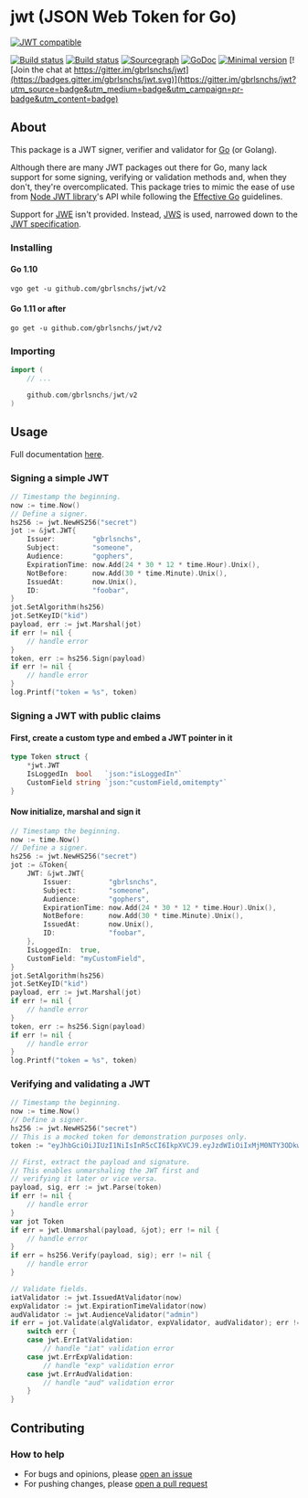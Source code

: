 # jwt (JSON Web Token for Go)
[![JWT compatible](https://jwt.io/img/badge.svg)](https://jwt.io)

[![Build status](https://travis-ci.org/gbrlsnchs/jwt.svg?branch=master)](https://travis-ci.org/gbrlsnchs/jwt)
[![Build status](https://ci.appveyor.com/api/projects/status/wqao7uvucce71jja/branch/master?svg=true)](https://ci.appveyor.com/project/gbrlsnchs/jwt/branch/master)
[![Sourcegraph](https://sourcegraph.com/github.com/gbrlsnchs/jwt/-/badge.svg)](https://sourcegraph.com/github.com/gbrlsnchs/jwt?badge)
[![GoDoc](https://godoc.org/github.com/gbrlsnchs/jwt?status.svg)](https://godoc.org/github.com/gbrlsnchs/jwt)
[![Minimal version](https://img.shields.io/badge/minimal%20version-go1.10%2B-5272b4.svg)](https://golang.org/doc/go1.10)
[![Join the chat at https://gitter.im/gbrlsnchs/jwt](https://badges.gitter.im/gbrlsnchs/jwt.svg)](https://gitter.im/gbrlsnchs/jwt?utm_source=badge&utm_medium=badge&utm_campaign=pr-badge&utm_content=badge)

## About
This package is a JWT signer, verifier and validator for [Go](https://golang.org) (or Golang).

Although there are many JWT packages out there for Go, many lack support for some signing, verifying or validation methods and, when they don't, they're overcomplicated. This package tries to mimic the ease of use from [Node JWT library](https://github.com/auth0/node-jsonwebtoken)'s API while following the [Effective Go](https://golang.org/doc/effective_go.html) guidelines.

Support for [JWE](https://tools.ietf.org/html/rfc7516) isn't provided. Instead, [JWS](https://tools.ietf.org/html/rfc7515) is used, narrowed down to the [JWT specification](https://tools.ietf.org/html/rfc7519).

### Installing
#### Go 1.10
`vgo get -u github.com/gbrlsnchs/jwt/v2`
#### Go 1.11 or after
`go get -u github.com/gbrlsnchs/jwt/v2`

### Importing
```go
import (
	// ...

	github.com/gbrlsnchs/jwt/v2
)
```

## Usage
Full documentation [here](https://godoc.org/github.com/gbrlsnchs/jwt).

### Signing a simple JWT
```go
// Timestamp the beginning.
now := time.Now()
// Define a signer.
hs256 := jwt.NewHS256("secret")
jot := &jwt.JWT{
	Issuer:         "gbrlsnchs",
	Subject:        "someone",
	Audience:       "gophers",
	ExpirationTime: now.Add(24 * 30 * 12 * time.Hour).Unix(),
	NotBefore:      now.Add(30 * time.Minute).Unix(),
	IssuedAt:       now.Unix(),
	ID:             "foobar",
}
jot.SetAlgorithm(hs256)
jot.SetKeyID("kid")
payload, err := jwt.Marshal(jot)
if err != nil {
	// handle error
}
token, err := hs256.Sign(payload)
if err != nil {
	// handle error
}
log.Printf("token = %s", token)
```

### Signing a JWT with public claims
#### First, create a custom type and embed a JWT pointer in it
```go
type Token struct {
	*jwt.JWT
	IsLoggedIn  bool   `json:"isLoggedIn"`
	CustomField string `json:"customField,omitempty"`
}
```

#### Now initialize, marshal and sign it
```go
// Timestamp the beginning.
now := time.Now()
// Define a signer.
hs256 := jwt.NewHS256("secret")
jot := &Token{
	JWT: &jwt.JWT{
		Issuer:         "gbrlsnchs",
		Subject:        "someone",
		Audience:       "gophers",
		ExpirationTime: now.Add(24 * 30 * 12 * time.Hour).Unix(),
		NotBefore:      now.Add(30 * time.Minute).Unix(),
		IssuedAt:       now.Unix(),
		ID:             "foobar",
	},
	IsLoggedIn:  true,
	CustomField: "myCustomField",
}
jot.SetAlgorithm(hs256)
jot.SetKeyID("kid")
payload, err := jwt.Marshal(jot)
if err != nil {
	// handle error
}
token, err := hs256.Sign(payload)
if err != nil {
	// handle error
}
log.Printf("token = %s", token)
```

### Verifying and validating a JWT
```go
// Timestamp the beginning.
now := time.Now()
// Define a signer.
hs256 := jwt.NewHS256("secret")
// This is a mocked token for demonstration purposes only.
token := "eyJhbGciOiJIUzI1NiIsInR5cCI6IkpXVCJ9.eyJzdWIiOiIxMjM0NTY3ODkwIiwibmFtZSI6IkpvaG4gRG9lIiwiaWF0IjoxNTE2MjM5MDIyfQ.lZ1zDoGNAv3u-OclJtnoQKejE8_viHlMtGlAxE8AE0Q"

// First, extract the payload and signature.
// This enables unmarshaling the JWT first and
// verifying it later or vice versa.
payload, sig, err := jwt.Parse(token)
if err != nil {
	// handle error
}
var jot Token
if err = jwt.Unmarshal(payload, &jot); err != nil {
	// handle error
}
if err = hs256.Verify(payload, sig); err != nil {
	// handle error
}

// Validate fields.
iatValidator := jwt.IssuedAtValidator(now)
expValidator := jwt.ExpirationTimeValidator(now)
audValidator := jwt.AudienceValidator("admin")
if err = jot.Validate(algValidator, expValidator, audValidator); err != nil {
	switch err {
	case jwt.ErrIatValidation:
		// handle "iat" validation error
	case jwt.ErrExpValidation:
		// handle "exp" validation error
	case jwt.ErrAudValidation:
		// handle "aud" validation error
	}
}
```

## Contributing
### How to help
- For bugs and opinions, please [open an issue](https://github.com/gbrlsnchs/jwt/issues/new)
- For pushing changes, please [open a pull request](https://github.com/gbrlsnchs/jwt/compare)

